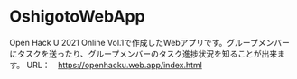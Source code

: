 # OshigotoWebApp
Open Hack U 2021 Online Vol.1で作成したWebアプリです。グループメンバーにタスクを送ったり、グループメンバーのタスク進捗状況を知ることが出来ます。
URL：　https://openhacku.web.app/index.html
